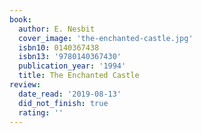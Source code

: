 ```yaml
---
book:
  author: E. Nesbit
  cover_image: 'the-enchanted-castle.jpg'
  isbn10: 0140367438
  isbn13: '9780140367430'
  publication_year: '1994'
  title: The Enchanted Castle
review:
  date_read: '2019-08-13'
  did_not_finish: true
  rating: ''
---
```

